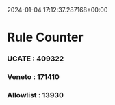 2024-01-04 17:12:37.287168+00:00
# Rule Counter 
 ### UCATE : 409322

 ### Veneto : 171410

 ### Allowlist : 13930